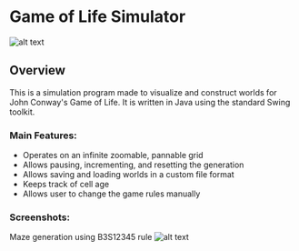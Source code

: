 # Game of Life Simulator
![alt text](https://i.imgur.com/e09uXWe.png)
## Overview
This is a simulation program made to visualize and construct worlds for John Conway's Game of Life. It is written in Java using the standard Swing toolkit.

### Main Features:
* Operates on an infinite zoomable, pannable grid
* Allows pausing, incrementing, and resetting the generation
* Allows saving and loading worlds in a custom file format
* Keeps track of cell age
* Allows user to change the game rules manually

### Screenshots:
Maze generation using B3S12345 rule
![alt text](https://i.imgur.com/9Kw553g.png)
